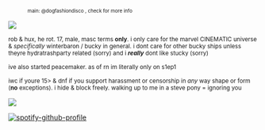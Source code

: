 <sub><sub>　　　　main: @dogfashiondisco , check for more info</sub></sub>

![](https://files.catbox.moe/x8i9fi.gif)

<sub>rob & hux, he rot. 17, male, masc terms **only**. i only care for the marvel CINEMATIC universe & *specifically* winterbaron / bucky in general. i dont care for other bucky ships unless theyre hydratrashparty related (sorry) and i ***really*** dont like stucky (sorry)</sub>

<sub> ive also started peacemaker. as of rn im literally only on s1ep1</sub>

<sub>iwc if youre 15> & dnf if you support harassment or censorship in *any* way shape or form (**no** exceptions). i hide & block freely. walking up to me in a steve pony = ignoring you</sub>

![](https://files.catbox.moe/qtxcp4.gif)

[![spotify-github-profile](https://spotify-github-profile.kittinanx.com/api/view?uid=autumngray08&cover_image=true&theme=novatorem&show_offline=false&background_color=121212&interchange=false&bar_color=ff0000&bar_color_cover=false)](https://github.com/kittinan/spotify-github-profile)
